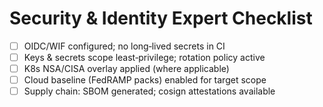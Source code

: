 
# Security & Identity Expert Checklist

- [ ] OIDC/WIF configured; no long‑lived secrets in CI
- [ ] Keys & secrets scope least‑privilege; rotation policy active
- [ ] K8s NSA/CISA overlay applied (where applicable)
- [ ] Cloud baseline (FedRAMP packs) enabled for target scope
- [ ] Supply chain: SBOM generated; cosign attestations available
